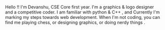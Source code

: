 Hello !! I'm Devanshu, CSE Core first year. I'm a graphics & logo designer and a competitive coder. I am familiar with python & C++ , and Currently I'm marking my steps towards web development. When I'm not coding, you can find me playing chess, or designing graphics, or doing nerdy things . 
